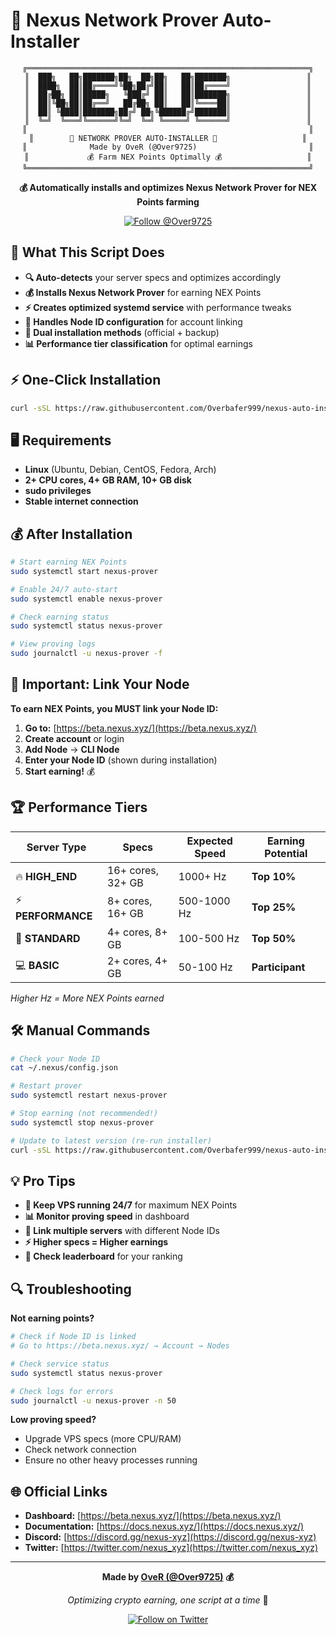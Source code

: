 # 🚀 Nexus Network Prover Auto-Installer

<div align="center">

```
╔═══════════════════════════════════════════════════════════════╗
║  ███╗   ██╗███████╗██╗  ██╗██╗   ██╗███████╗                 ║
║  ████╗  ██║██╔════╝╚██╗██╔╝██║   ██║██╔════╝                 ║
║  ██╔██╗ ██║█████╗   ╚███╔╝ ██║   ██║███████╗                 ║
║  ██║╚██╗██║██╔══╝   ██╔██╗ ██║   ██║╚════██║                 ║
║  ██║ ╚████║███████╗██╔╝ ██╗╚██████╔╝███████║                 ║
║  ╚═╝  ╚═══╝╚══════╝╚═╝  ╚═╝ ╚═════╝ ╚══════╝                 ║
║                                                               ║
║        🚀 NETWORK PROVER AUTO-INSTALLER 🚀                   ║
║              Made by OveR (@Over9725)                         ║
║             💰 Farm NEX Points Optimally 💰                   ║
╚═══════════════════════════════════════════════════════════════╝
```

**💰 Automatically installs and optimizes Nexus Network Prover for NEX Points farming**

[![Follow @Over9725](https://img.shields.io/badge/Follow-@Over9725-1DA1F2?logo=twitter)](https://twitter.com/Over9725)

</div>

## 🎯 What This Script Does

- **🔍 Auto-detects** your server specs and optimizes accordingly
- **💰 Installs Nexus Network Prover** for earning NEX Points
- **⚡ Creates optimized systemd service** with performance tweaks
- **🔧 Handles Node ID configuration** for account linking
- **🚀 Dual installation methods** (official + backup)
- **📊 Performance tier classification** for optimal earnings

## ⚡ One-Click Installation

```bash
curl -sSL https://raw.githubusercontent.com/Overbafer999/nexus-auto-installer/main/install.sh | bash
```

## 🖥️ Requirements

- **Linux** (Ubuntu, Debian, CentOS, Fedora, Arch)
- **2+ CPU cores, 4+ GB RAM, 10+ GB disk**
- **sudo privileges**
- **Stable internet connection**

## 💰 After Installation

```bash
# Start earning NEX Points
sudo systemctl start nexus-prover

# Enable 24/7 auto-start
sudo systemctl enable nexus-prover

# Check earning status
sudo systemctl status nexus-prover

# View proving logs
sudo journalctl -u nexus-prover -f
```

## 🔗 Important: Link Your Node

**To earn NEX Points, you MUST link your Node ID:**

1. **Go to:** [https://beta.nexus.xyz/](https://beta.nexus.xyz/)
2. **Create account** or login
3. **Add Node** → **CLI Node**
4. **Enter your Node ID** (shown during installation)
5. **Start earning!** 💰

## 🏆 Performance Tiers

| Server Type | Specs | Expected Speed | Earning Potential |
|-------------|-------|----------------|-------------------|
| 🔥 **HIGH_END** | 16+ cores, 32+ GB | 1000+ Hz | **Top 10%** |
| ⚡ **PERFORMANCE** | 8+ cores, 16+ GB | 500-1000 Hz | **Top 25%** |
| 🚀 **STANDARD** | 4+ cores, 8+ GB | 100-500 Hz | **Top 50%** |
| 💻 **BASIC** | 2+ cores, 4+ GB | 50-100 Hz | **Participant** |

*Higher Hz = More NEX Points earned*

## 🛠️ Manual Commands

```bash
# Check your Node ID
cat ~/.nexus/config.json

# Restart prover
sudo systemctl restart nexus-prover

# Stop earning (not recommended!)
sudo systemctl stop nexus-prover

# Update to latest version (re-run installer)
curl -sSL https://raw.githubusercontent.com/Overbafer999/nexus-auto-installer/main/install.sh | bash
```

## 💡 Pro Tips

- **🔄 Keep VPS running 24/7** for maximum NEX Points
- **📊 Monitor proving speed** in dashboard
- **🔗 Link multiple servers** with different Node IDs
- **⚡ Higher specs = Higher earnings**
- **📱 Check leaderboard** for your ranking

## 🔍 Troubleshooting

**Not earning points?**
```bash
# Check if Node ID is linked
# Go to https://beta.nexus.xyz/ → Account → Nodes

# Check service status
sudo systemctl status nexus-prover

# Check logs for errors
sudo journalctl -u nexus-prover -n 50
```

**Low proving speed?**
- Upgrade VPS specs (more CPU/RAM)
- Check network connection
- Ensure no other heavy processes running

## 🌐 Official Links

- **Dashboard:** [https://beta.nexus.xyz/](https://beta.nexus.xyz/)
- **Documentation:** [https://docs.nexus.xyz/](https://docs.nexus.xyz/)
- **Discord:** [https://discord.gg/nexus-xyz](https://discord.gg/nexus-xyz)
- **Twitter:** [https://twitter.com/nexus_xyz](https://twitter.com/nexus_xyz)

---

<div align="center">

**Made by [OveR (@Over9725)](https://twitter.com/Over9725) 💰**

*Optimizing crypto earning, one script at a time* 🚀

[![Follow on Twitter](https://img.shields.io/badge/Follow-@Over9725-1DA1F2?style=for-the-badge&logo=twitter&logoColor=white)](https://twitter.com/Over9725)

</div>

